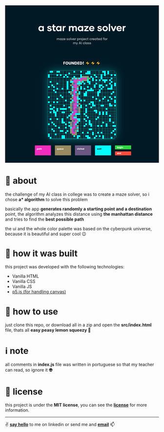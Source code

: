 ![maze solver project created for my IA class](https://github.com/emkis/a-star-maze-solver/blob/master/.github/a-star-maze-solver-demo.png?raw=true)

# :page_with_curl: about
the challenge of my AI class in college was to create a maze solver, so i chose **a\*  algorithm** to solve this problem

basically the app **generates randomly a starting point and a destination** point, the algorithm analyzes this distance using **the manhattan distance** and tries to find the **best possible path**

the ui and the whole color palette was based on the cyberpunk universe, because it is beautiful and super cool 😉

# :hammer: how it was built
this project was developed with the following technologies:

- Vanilla HTML
- Vanilla CSS
- Vanilla JS
- [p5.js (for handling canvas)](https://p5js.org/)

# :electric_plug: how to use
just clone this repo, or download all in a zip and open the **src/index.html** file, thats all
**easy peasy lemon squeezy 🍋**

# :information_source: note
all comments in **index.js** file was written in portuguese so that my teacher can read, so ignore it 👽

# :memo: license
this project is under the **MIT license**, you can see the **[license](https://github.com/emkis/a-star-maze-solver/blob/master/LICENSE)** for more information.

---

:v: **[say hello](https://www.linkedin.com/in/nicolas-jardim/)** to me on linkedin or send me and **[email](mailto:nicolasemkis@gmail.com)** :mailbox:
